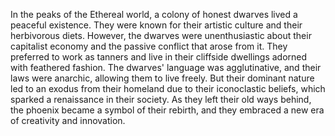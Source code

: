 In the peaks of the Ethereal world, a colony of honest dwarves lived a peaceful existence. They were known for their artistic culture and their herbivorous diets. However, the dwarves were unenthusiastic about their capitalist economy and the passive conflict that arose from it. They preferred to work as tanners and live in their cliffside dwellings adorned with feathered fashion. The dwarves' language was agglutinative, and their laws were anarchic, allowing them to live freely. But their dominant nature led to an exodus from their homeland due to their iconoclastic beliefs, which sparked a renaissance in their society. As they left their old ways behind, the phoenix became a symbol of their rebirth, and they embraced a new era of creativity and innovation.